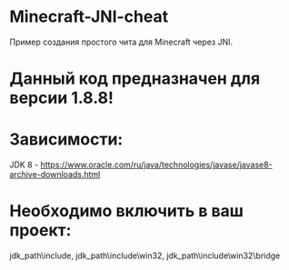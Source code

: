 # Minecraft-JNI-cheat
Пример создания простого чита для Minecraft через JNI.
# Данный код предназначен для версии 1.8.8!

# Зависимости:
JDK 8 - https://www.oracle.com/ru/java/technologies/javase/javase8-archive-downloads.html
# Необходимо включить в ваш проект:
jdk_path\include, 
jdk_path\include\win32, 
jdk_path\include\win32\bridge
